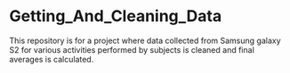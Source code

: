 # Getting_And_Cleaning_Data
This repository is for a project where data collected from Samsung galaxy S2 for various activities performed by subjects is cleaned and final averages is calculated.
